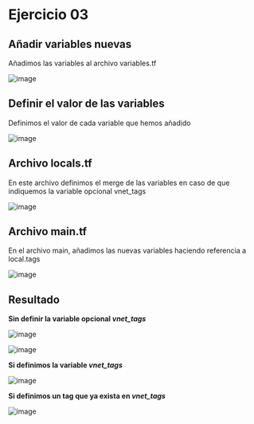 # Ejercicio 03
## Añadir variables nuevas
Añadimos las variables al archivo variables.tf

![image](https://github.com/stemdo-labs/terraform-exercises-icasado01-1/assets/166407751/639ae530-2293-4ee1-ba44-2d4e5eba9042)

## Definir el valor de las variables
Definimos el valor de cada variable que hemos añadido

![image](https://github.com/stemdo-labs/terraform-exercises-icasado01-1/assets/166407751/909f2207-935a-4430-a35f-122804c1708f)

## Archivo locals.tf
En este archivo definimos el merge de las variables en caso de que indiquemos la variable opcional vnet_tags

![image](https://github.com/stemdo-labs/terraform-exercises-icasado01-1/assets/166407751/eb1e1b1f-08e3-41a1-90d0-a9d4d86aa741)

## Archivo main.tf
En el archivo main, añadimos las nuevas variables haciendo referencia a local.tags

![image](https://github.com/stemdo-labs/terraform-exercises-icasado01-1/assets/166407751/dc3c0c71-c04a-48d2-89ac-6f97d417ec71)

## Resultado
**Sin definir la variable opcional *vnet_tags***

![image](https://github.com/stemdo-labs/terraform-exercises-icasado01-1/assets/166407751/8e0963d7-0816-4c6a-b2a2-2300966074e3)

![image](https://github.com/stemdo-labs/terraform-exercises-icasado01-1/assets/166407751/0ce71901-3158-4794-b061-b25b51a9f49c)

**Si definimos la variable *vnet_tags***

![image](https://github.com/stemdo-labs/terraform-exercises-icasado01-1/assets/166407751/e360902d-169a-40fe-a57b-39afe7d0ac57)

**Si definimos un tag que ya exista en *vnet_tags***

![image](https://github.com/stemdo-labs/terraform-exercises-icasado01-1/assets/166407751/11220559-270f-4ba6-9923-99c320374854)
